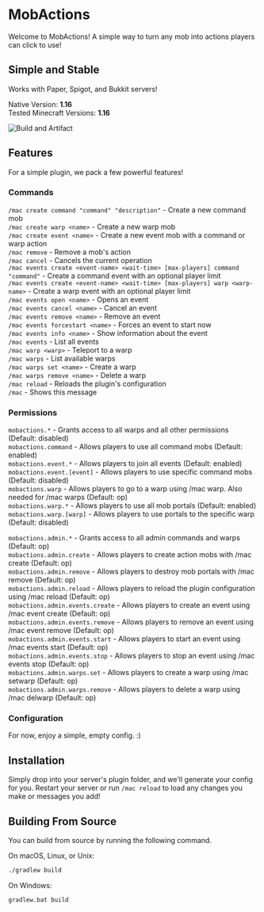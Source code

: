 # MobActions

Welcome to MobActions! A simple way to turn any mob into actions players can click to use!

## Simple and Stable
Works with Paper, Spigot, and Bukkit servers!

Native Version: **1.16**  
Tested Minecraft Versions: **1.16**

![Build and Artifact](https://github.com/CrimsonWarpedcraft/MobActions/workflows/Build%20and%20Artifact/badge.svg?event=push)

## Features
For a simple plugin, we pack a few powerful features!

### Commands
`/mac create command "command" "description"` - Create a new command mob  
`/mac create warp <name>` - Create a new warp mob  
`/mac create event <name>` - Create a new event mob with a command or warp action  
`/mac remove` - Remove a mob's action  
`/mac cancel` - Cancels the current operation  
`/mac events create <event-name> <wait-time> [max-players] command "command"` - Create a command event with an optional player limit  
`/mac events create <event-name> <wait-time> [max-players] warp <warp-name>` - Create a warp event with an optional player limit  
`/mac events open <name>` - Opens an event  
`/mac events cancel <name>` - Cancel an event  
`/mac events remove <name>` - Remove an event  
`/mac events forcestart <name>` - Forces an event to start now  
`/mac events info <name>` - Show information about the event  
`/mac events` - List all events  
`/mac warp <warp>` - Teleport to a warp  
`/mac warps` - List available warps  
`/mac warps set <name>` - Create a warp  
`/mac warps remove <name>` - Delete a warp  
`/mac reload` - Reloads the plugin's configuration  
`/mac` - Shows this message

### Permissions
`mobactions.*` - Grants access to all warps and all other permissions (Default: disabled)  
`mobactions.command` - Allows players to use all command mobs (Default: enabled)  
`mobactions.event.*` - Allows players to join all events (Default: enabled)  
`mobactions.event.[event]` - Allows players to use specific command mobs (Default: disabled)  
`mobactions.warp` - Allows players to go to a warp using /mac warp. Also needed for /mac warps (Default: op)  
`mobactions.warp.*` - Allows players to use all mob portals (Default: enabled)  
`mobactions.warp.[warp]` - Allows players to use portals to the specific warp (Default: disabled)

`mobactions.admin.*` - Grants access to all admin commands and warps (Default: op)  
`mobactions.admin.create` - Allows players to create action mobs with /mac create (Default: op)  
`mobactions.admin.remove` - Allows players to destroy mob portals with /mac remove (Default: op)  
`mobactions.admin.reload` - Allows players to reload the plugin configuration using /mac reload (Default: op)  
`mobactions.admin.events.create` - Allows players to create an event using /mac event create (Default: op)  
`mobactions.admin.events.remove` - Allows players to remove an event using /mac event remove (Default: op)  
`mobactions.admin.events.start` - Allows players to start an event using /mac events start (Default: op)  
`mobactions.admin.events.stop` - Allows players to stop an event using /mac events stop (Default: op)  
`mobactions.admin.warps.set` - Allows players to create a warp using /mac setwarp (Default: op)  
`mobactions.admin.warps.remove` - Allows players to delete a warp using /mac delwarp (Default: op)

### Configuration
For now, enjoy a simple, empty config. :)

## Installation
Simply drop into your server's plugin folder, and we'll generate your config for you. Restart your server or run 
`/mac reload` to load any changes you make or messages you add!

## Building From Source
You can build from source by running the following command.

On macOS, Linux, or Unix:
```bash
./gradlew build
```

On Windows:
```batch
gradlew.bat build
```

